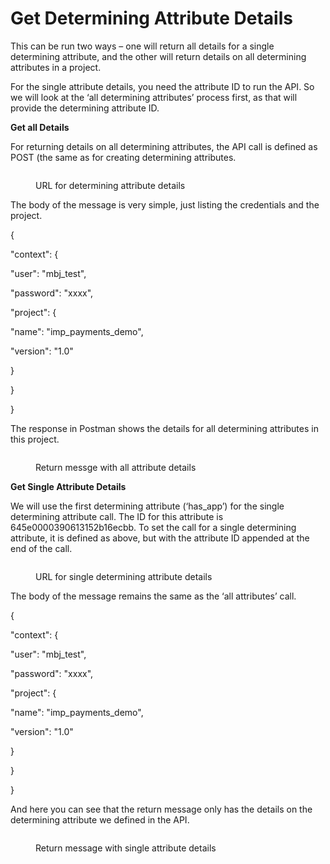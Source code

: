 # Get Determining Attribute Details

This can be run two ways – one will return all details for a single determining attribute, and the other will return details on all determining attributes in a project.

For the single attribute details, you need the attribute ID to run the API.  So we will look at the ‘all determining attributes’ process first, as that will provide the determining attribute ID.

&#x20;

**Get all Details**

&#x20;

For returning details on all determining attributes, the API call is defined as POST (the same as for creating determining attributes.

&#x20;

<figure><img src="../../../../../.gitbook/assets/image (48).png" alt=""><figcaption><p>URL for determining attribute details</p></figcaption></figure>

&#x20;

The body of the message is very simple, just listing the credentials and the project.

&#x20;

{

&#x20;   "context": {

&#x20;       "user": "mbj\_test",

&#x20;       "password": "xxxx",

&#x20;       "project": {

&#x20;           "name": "imp\_payments\_demo",

&#x20;           "version": "1.0"

&#x20;       }

&#x20;   }

}

&#x20;

The response in Postman shows the details for all determining attributes in this project.

&#x20;

<figure><img src="../../../../../.gitbook/assets/image (49).png" alt=""><figcaption><p>Return messge with all attribute details</p></figcaption></figure>

&#x20;

**Get Single Attribute Details**

&#x20;

We will use the first determining attribute (‘has\_app’) for the single determining attribute call.  The ID for this attribute is 645e0000390613152b16ecbb.  To set the call for a single determining attribute, it is defined as above, but with the attribute ID appended at the end of the call.

&#x20;

<figure><img src="../../../../../.gitbook/assets/image (50).png" alt=""><figcaption><p>URL for single determining attribute details</p></figcaption></figure>

&#x20;

The body of the message remains the same as the ‘all attributes’ call.

&#x20;

{

&#x20;   "context": {

&#x20;       "user": "mbj\_test",

&#x20;       "password": "xxxx",

&#x20;       "project": {

&#x20;           "name": "imp\_payments\_demo",

&#x20;           "version": "1.0"

&#x20;       }

&#x20;   }

}

&#x20;

And here you can see that the return message only has the details on the determining attribute we defined in the API.

&#x20;&#x20;

<figure><img src="../../../../../.gitbook/assets/image (51).png" alt=""><figcaption><p>Return message with single attribute details</p></figcaption></figure>
